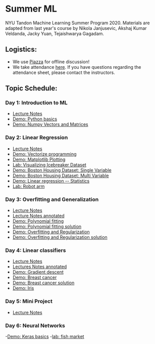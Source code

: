 # Summer ML
NYU Tandon Machine Learning Summer Program 2020. Materials are adapted from last year's course by Nikola Janjusevic, Akshaj Kumar Veldanda, Jacky Yuan, Tejaishwarya Gagadam.

## Logistics:
- We use [Piazza](https://piazza.com/nyu/other/ml101) for offline discussion!
- We take attendance [here](https://drive.google.com/file/d/1LPcvUr3758Wxgro-EszJxSvAHTzcxs-W/view?usp=sharing). If you have questions regarding the attendance sheet, please contact the instructors.

## Topic Schedule:
### Day 1: Introduction to ML
- [Lecture Notes](https://github.com/BolunDai0216/nyuMLSummerSchool/blob/master/day01/lecture01_Introduction_to_Machine_Learning.pdf)
- [Demo: Python basics](https://github.com/BolunDai0216/nyuMLSummerSchool/blob/master/day01/demo_python_basics.ipynb)
- [Demo: Numpy Vectors and Matrices](https://github.com/BolunDai0216/nyuMLSummerSchool/blob/master/day01/demo_vectors_matrices.ipynb)

### Day 2: Linear Regression
- [Lecture Notes](https://github.com/BolunDai0216/nyuMLSummerSchool/blob/master/day02/lecture02_Linear_Regression.pdf)
- [Demo: Vectorize programming](https://github.com/BolunDai0216/nyuMLSummerSchool/blob/master/day02/vectorize_programming.ipynb)
- [Demo: Matplotlib Plotting](https://github.com/BolunDai0216/nyuMLSummerSchool/blob/master/day02/demo_plot.ipynb)
- [Lab: Visualizing Icebreaker Dataset](https://github.com/BolunDai0216/nyuMLSummerSchool/blob/master/day02/lab_icebreaker.ipynb)
- [Demo: Boston Housing Dataset: Single Variable](https://github.com/BolunDai0216/nyuMLSummerSchool/blob/master/day02/demo_boston_housing_one_variable.ipynb)
- [Demo: Boston Housing Dataset: Multi Variable](https://github.com/BolunDai0216/nyuMLSummerSchool/blob/master/day02/demo_multilinear.ipynb)
- [Demo: Linear regression -- Statistics](https://github.com/BolunDai0216/nyuMLSummerSchool/blob/master/day02/linear_regression_statistics_verification.ipynb)
- [Lab: Robot arm](https://github.com/BolunDai0216/nyuMLSummerSchool/blob/master/day02/lab_robot_arm.ipynb)

### Day 3: Overfitting and Generalization
- [Lecture Notes](https://github.com/BolunDai0216/nyuMLSummerSchool/blob/master/day03/lecture03_Overfitting_Generalization.pdf)
- [Lecture Notes annotated](https://github.com/BolunDai0216/nyuMLSummerSchool/blob/master/day03/lecture03_Overfitting_Generalization_annotated.pdf)
- [Demo: Polynomial fitting](https://github.com/BolunDai0216/nyuMLSummerSchool/blob/master/day03/demo_fit_polynomial.ipynb)
- [Demo: Polynomial fitting solution](https://github.com/BolunDai0216/nyuMLSummerSchool/blob/master/day03/demo_fit_polynomial_solution.ipynb)
- [Demo: Overfitting and Regularization](https://github.com/BolunDai0216/nyuMLSummerSchool/blob/master/day03/demo_overfitting_regularization.ipynb)
- [Demo: Overfitting and Regularization solution](https://github.com/BolunDai0216/nyuMLSummerSchool/blob/master/day03/demo_overfitting_regularization_solution.ipynb)

### Day 4: Linear classifiers
- [Lecture Notes](https://github.com/BolunDai0216/nyuMLSummerSchool/blob/master/day04/lecture04_Linear_Classifiers.pdf)
- [Lectures Notes annotated](https://github.com/BolunDai0216/nyuMLSummerSchool/blob/master/day04/lecture04_Linear_Classifiers_annotated.pdf)
- [Demo: Gradient descent](https://github.com/BolunDai0216/nyuMLSummerSchool/blob/master/day03/demo_gd_linreg.ipynb)
- [Demo: Breast cancer](https://github.com/BolunDai0216/nyuMLSummerSchool/blob/master/day04/Breast_Cancer_Demo.ipynb)
- [Demo: Breast cancer solution](https://github.com/BolunDai0216/nyuMLSummerSchool/blob/master/day04/Breast_Cancer_Demo_solution.ipynb)
- [Demo: Iris](https://github.com/BolunDai0216/nyuMLSummerSchool/blob/master/day04/demo_iris.ipynb) 

### Day 5: Mini Project
- [Lecture Notes](https://github.com/BolunDai0216/nyuMLSummerSchool/blob/master/day05/lecture05_Mini_Project.pdf)

### Day 6: Neural Networks
-[Demo: Keras basics](https://github.com/BolunDai0216/nyuMLSummerSchool/blob/master/day06/demo_tf_keras_basics.ipynb)
-[lab: fish market](https://github.com/BolunDai0216/nyuMLSummerSchool/blob/master/day06/lab_mlp_fish_market_keras.ipynb)

